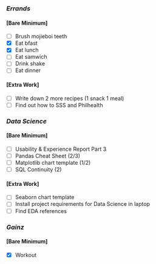 ### *Errands*
#### [Bare Minimum]
* [ ] Brush mojieboi teeth
* [x] Eat bfast
* [x] Eat lunch
* [ ] Eat samwich
* [ ] Drink shake
* [ ] Eat dinner
#### [Extra Work]
* [ ] Write down 2 more recipes (1 snack 1 meal)
* [ ] Find out how to SSS and Philhealth
### *Data Science*
#### [Bare Minimum]
* [ ] Usability & Experience Report Part 3
* [ ] Pandas Cheat Sheet (2/3)
* [ ] Matplotlib chart template (1/2)
* [ ] SQL Continuity (2)
#### [Extra Work]
* [ ] Seaborn chart template
* [ ] Install project requirements for Data Science in laptop
* [ ] Find EDA references
### *Gainz*
#### [Bare Minimum]
* [x] Workout



